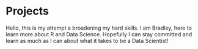# Projects

Hello, this is my attempt a broadening my hard skills.
I am Bradley, here to learn more about R and Data Science. Hopefully I can stay committed and learn as much as I can about what it takes to be a Data Scientist!
